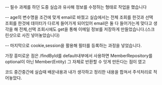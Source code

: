 -- 필수 과제를 하던 도중 실습과 유사해 정보를 수정하는 형태로 작업을 했습니다

-- age의 변수명을 조건에 맞게 email로 바꿨고 실습에서는 전체 조회를 한것과 선택 조회를 한것에 데이터가 다르게 들어가게 되어있어 email은 둘 다 들어가는게 맞다고 생각을 해 전체,선택 조회시에도 get을 통해 이메일 정보를 저장하게 만들었습니다.(스크린샷으로 사진 넣어놓았습니다)

-- 마지막으로 cookie,session을 활용해 필터를 등록하는 과정을 넣었습니다.

가장 흥미로운 점은  /findById를 default내부에서 사용하면 MemberRepository를 optional이 아닌 Member(Entity) 그 자체로 반환할 수 잇게 만든다는 점이 였고

코드 중간중간에 실습때 배운내용과 내가 생각하고 정리한 내용을 합쳐서 주석처리로 적어놓았다.
